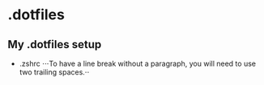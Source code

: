 # .dotfiles
## My .dotfiles setup
* .zshrc
⋅⋅⋅To have a line break without a paragraph, you will need to use two trailing spaces.⋅⋅
